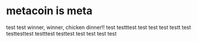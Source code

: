 # metacoin is meta

test
test
winner, winner, chicken dinner!!
test
testttest
test
test
test
testt
test
testtesttest
testttest
testtest
test
test
test
test
